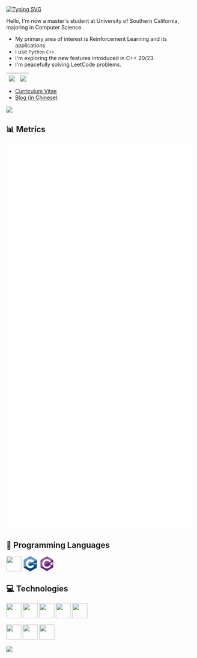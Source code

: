 [![Typing SVG](https://readme-typing-svg.herokuapp.com?font=Fira+Code&pause=1000&center=true&random=false&width=435&lines=Hi+%F0%9F%91%8B%2C+I'm+Sicheng+He)](https://git.io/typing-svg)

Hello, I'm now a master's student at University of Southern California, majoring in Computer Science.

- My primary area of interest is Reinforcement Learning and its applications.
- I use `Python` `C++`.
- I'm exploring the new features introduced in C++ 20/23.
- I'm peacefully solving LeetCode problems.

| <img align="center" src="https://github-readme-stats.vercel.app/api?username=hesic73&show_icons=true&hide_border=true" /> | <img align="center" style="padding=0;" src="https://github-readme-stats.quantumlytangled.vercel.app/api/top-langs/?username=hesic73&layout=compact&show_icons=true&hide_border=true&icon_color=f0f0f000&count_private=true" /> |
| ------------------------------------------------------------ | ------------------------------------------------------------ |

- [Curriculum Vitae](https://hesic73.github.io/assets/resume.pdf)
- [Blog (in Chinese)](https://hesic73.github.io/blog/)

<a href="https://github.com/hesic73/gomoku_rl">
  <img align="center" src="https://github-readme-stats-git-masterrstaa-rickstaa.vercel.app/api/pin/?username=hesic73&repo=gomoku_rl&theme=buefy" />
</a>

## 📊 Metrics

![](https://github.com/hesic73/hesic73/blob/main/github-metrics.svg)

## 🚀 Programming Languages

<p>
<img src="https://www.vectorlogo.zone/logos/python/python-icon.svg" width="40" height="40"/>
<img src="https://raw.githubusercontent.com/devicons/devicon/master/icons/cplusplus/cplusplus-original.svg" width="40" height="40"/>
<img src="https://raw.githubusercontent.com/devicons/devicon/master/icons/csharp/csharp-original.svg" width="40" height="40"/>
</p>


## 💻 Technologies

<p>
<img src="https://www.vectorlogo.zone/logos/git-scm/git-scm-icon.svg" width="40" height="40"/>
<img src="https://github.com/hesic73/hesic73/blob/main/assets/markdown-fill-svgrepo-com.svg" width="40" height="40"/>
<img src="https://github.com/detain/svg-logos/blob/master/svg/l/latex.svg" width="40" height="40"/>
<img src="https://www.vectorlogo.zone/logos/gnu_bash/gnu_bash-icon.svg" width="40" height="40"/>
<img src="https://www.vectorlogo.zone/logos/cmake/cmake-icon.svg" width="40" height="40"/>
</p>

<p>
  <img src="https://www.vectorlogo.zone/logos/pytorch/pytorch-icon.svg" width="40" height="40"/>
  <img src="https://www.vectorlogo.zone/logos/numpy/numpy-icon.svg" width="40" height="40"/>
  <img src="https://www.vectorlogo.zone/logos/qtio/qtio-icon.svg" width="40" height="40"/>
</p>

![](https://komarev.com/ghpvc/?username=hesic73)

